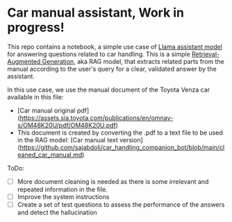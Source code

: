 # Car manual assistant, Work in progress!

This repo contains a notebook, a simple use case of [Llama assistant model](https://huggingface.co/meta-llama/Meta-Llama-3-8B-Instruct) for answering questions related to car handling. 
This is a simple [Retrieval-Augmented Generation](https://blogs.nvidia.com/blog/what-is-retrieval-augmented-generation/), aka RAG model, that extracts related parts from the manual according to the user's query for a clear, validated answer by the assistant.

In this use case, we use the manual document of the Toyota Venza car available in this file:
- [Car manual original pdf] (https://assets.sia.toyota.com/publications/en/omnav-s/OM48K20U/pdf/OM48K20U.pdf)
- This document is created by converting the .pdf to a text file to be used in the RAG model: [Car manual text version] (https://github.com/sajabdoli/car_handling_companion_bot/blob/main/cleaned_car_manual.md) 

ToDo:
- [ ] More document cleaning is needed as there is some irrelevant and repeated information in the file.
- [ ] Improve the system instructions
- [ ] Create a set of test questions to assess the performance of the answers and detect the hallucination 
